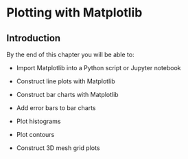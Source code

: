 
# Plotting with Matplotlib
## Introduction
By the end of this chapter you will be able to:

* Import Matplotlib into a Python script or Jupyter notebook

* Construct line plots with Matplotlib

* Construct bar charts with Matplotlib

* Add error bars to bar charts

* Plot histograms

* Plot contours

* Construct 3D mesh grid plots
 

